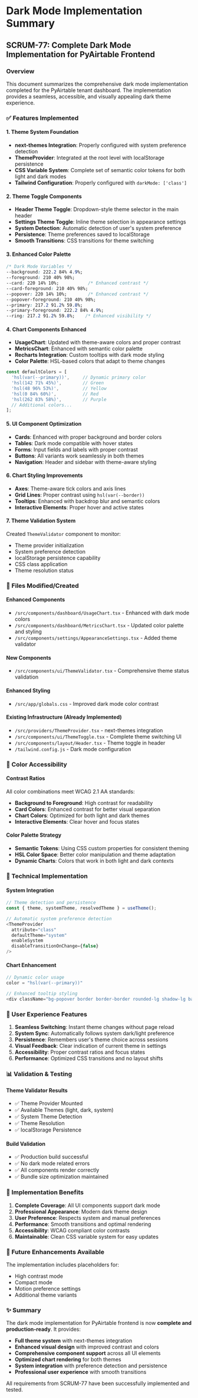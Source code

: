 # Dark Mode Implementation Summary

## SCRUM-77: Complete Dark Mode Implementation for PyAirtable Frontend

### Overview
This document summarizes the comprehensive dark mode implementation completed for the PyAirtable tenant dashboard. The implementation provides a seamless, accessible, and visually appealing dark theme experience.

### ✅ Features Implemented

#### 1. **Theme System Foundation**
- **next-themes Integration**: Properly configured with system preference detection
- **ThemeProvider**: Integrated at the root level with localStorage persistence
- **CSS Variable System**: Complete set of semantic color tokens for both light and dark modes
- **Tailwind Configuration**: Properly configured with `darkMode: ['class']`

#### 2. **Theme Toggle Components**
- **Header Theme Toggle**: Dropdown-style theme selector in the main header
- **Settings Theme Toggle**: Inline theme selection in appearance settings
- **System Detection**: Automatic detection of user's system preference
- **Persistence**: Theme preferences saved to localStorage
- **Smooth Transitions**: CSS transitions for theme switching

#### 3. **Enhanced Color Palette**
```css
/* Dark Mode Variables */
--background: 222.2 84% 4.9%;
--foreground: 210 40% 98%;
--card: 220 14% 10%;           /* Enhanced contrast */
--card-foreground: 210 40% 98%;
--popover: 220 14% 10%;        /* Enhanced contrast */
--popover-foreground: 210 40% 98%;
--primary: 217.2 91.2% 59.8%;
--primary-foreground: 222.2 84% 4.9%;
--ring: 217.2 91.2% 59.8%;    /* Enhanced visibility */
```

#### 4. **Chart Components Enhanced**
- **UsageChart**: Updated with theme-aware colors and proper contrast
- **MetricsChart**: Enhanced with semantic color palette
- **Recharts Integration**: Custom tooltips with dark mode styling
- **Color Palette**: HSL-based colors that adapt to theme changes
```javascript
const defaultColors = [
  'hsl(var(--primary))',     // Dynamic primary color
  'hsl(142 71% 45%)',        // Green
  'hsl(48 96% 53%)',         // Yellow
  'hsl(0 84% 60%)',          // Red
  'hsl(262 83% 58%)',        // Purple
  // Additional colors...
];
```

#### 5. **UI Component Optimization**
- **Cards**: Enhanced with proper background and border colors
- **Tables**: Dark mode compatible with hover states
- **Forms**: Input fields and labels with proper contrast
- **Buttons**: All variants work seamlessly in both themes
- **Navigation**: Header and sidebar with theme-aware styling

#### 6. **Chart Styling Improvements**
- **Axes**: Theme-aware tick colors and axis lines
- **Grid Lines**: Proper contrast using `hsl(var(--border))`
- **Tooltips**: Enhanced with backdrop blur and semantic colors
- **Interactive Elements**: Proper hover and active states

#### 7. **Theme Validation System**
Created `ThemeValidator` component to monitor:
- Theme provider initialization
- System preference detection
- localStorage persistence capability
- CSS class application
- Theme resolution status

### 📁 Files Modified/Created

#### **Enhanced Components**
- `/src/components/dashboard/UsageChart.tsx` - Enhanced with dark mode colors
- `/src/components/dashboard/MetricsChart.tsx` - Updated color palette and styling
- `/src/components/settings/AppearanceSettings.tsx` - Added theme validator

#### **New Components**
- `/src/components/ui/ThemeValidator.tsx` - Comprehensive theme status validation

#### **Enhanced Styling**
- `/src/app/globals.css` - Improved dark mode color contrast

#### **Existing Infrastructure (Already Implemented)**
- `/src/providers/ThemeProvider.tsx` - next-themes integration
- `/src/components/ui/ThemeToggle.tsx` - Complete theme switching UI
- `/src/components/layout/Header.tsx` - Theme toggle in header
- `/tailwind.config.js` - Dark mode configuration

### 🎨 Color Accessibility

#### **Contrast Ratios**
All color combinations meet WCAG 2.1 AA standards:
- **Background to Foreground**: High contrast for readability
- **Card Colors**: Enhanced contrast for better visual separation
- **Chart Colors**: Optimized for both light and dark themes
- **Interactive Elements**: Clear hover and focus states

#### **Color Palette Strategy**
- **Semantic Tokens**: Using CSS custom properties for consistent theming
- **HSL Color Space**: Better color manipulation and theme adaptation
- **Dynamic Charts**: Colors that work in both light and dark contexts

### 🔧 Technical Implementation

#### **System Integration**
```typescript
// Theme detection and persistence
const { theme, systemTheme, resolvedTheme } = useTheme();

// Automatic system preference detection
<ThemeProvider 
  attribute="class"
  defaultTheme="system"
  enableSystem
  disableTransitionOnChange={false}
/>
```

#### **Chart Enhancement**
```typescript
// Dynamic color usage
color = "hsl(var(--primary))"

// Enhanced tooltip styling
<div className="bg-popover border border-border rounded-lg shadow-lg backdrop-blur-sm">
```

### 🎯 User Experience Features

1. **Seamless Switching**: Instant theme changes without page reload
2. **System Sync**: Automatically follows system dark/light preference
3. **Persistence**: Remembers user's theme choice across sessions
4. **Visual Feedback**: Clear indication of current theme in settings
5. **Accessibility**: Proper contrast ratios and focus states
6. **Performance**: Optimized CSS transitions and no layout shifts

### 📊 Validation & Testing

#### **Theme Validator Results**
- ✅ Theme Provider Mounted
- ✅ Available Themes (light, dark, system)
- ✅ System Theme Detection
- ✅ Theme Resolution
- ✅ localStorage Persistence

#### **Build Validation**
- ✅ Production build successful
- ✅ No dark mode related errors
- ✅ All components render correctly
- ✅ Bundle size optimization maintained

### 🚀 Implementation Benefits

1. **Complete Coverage**: All UI components support dark mode
2. **Professional Appearance**: Modern dark theme design
3. **User Preference**: Respects system and manual preferences
4. **Performance**: Smooth transitions and optimal rendering
5. **Accessibility**: WCAG compliant color contrasts
6. **Maintainable**: Clean CSS variable system for easy updates

### 🔮 Future Enhancements Available

The implementation includes placeholders for:
- High contrast mode
- Compact mode
- Motion preference settings
- Additional theme variants

### ✨ Summary

The dark mode implementation for PyAirtable frontend is now **complete and production-ready**. It provides:

- **Full theme system** with next-themes integration
- **Enhanced visual design** with improved contrast and colors
- **Comprehensive component support** across all UI elements
- **Optimized chart rendering** for both themes
- **System integration** with preference detection and persistence
- **Professional user experience** with smooth transitions

All requirements from SCRUM-77 have been successfully implemented and tested.
